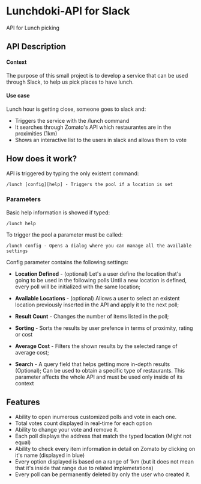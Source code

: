 # Lunchdoki-API for Slack
API for Lunch picking

## API Description
#### Context
The purpose of this small project is to develop a service that can be used through Slack, to help us pick places to have lunch.

#### Use case
Lunch hour is getting close, someone goes to slack and:

- Triggers the service with the /lunch command
- It searches through Zomato's API which restaurantes are in the proximities (1km)
- Shows an interactive list to the users in slack and allows them to vote 
 
## How does it work?

API is triggered by typing the only existent command:

`/lunch [config][help] - Triggers the pool if a location is set`

### Parameters

Basic help information is showed if typed:

`/lunch help`

To trigger the pool a parameter must be called:

`/lunch config - Opens a dialog where you can manage all the available settings`

Config parameter contains the following settings:

- **Location Defined** - (optional) Let's a user define the location that's going to be used in the following polls
Until a new location is defined, every poll will be initialized with the same location;

- **Available Locations** - (optional) Allows a user to select an existent location previously inserted in the API and apply 
it to the next poll;

- **Result Count** - Changes the number of items listed in the poll;

- **Sorting** - Sorts the results by user prefence in terms of proximity, rating or cost

- **Average Cost** - Filters the shown results by the selected range of average cost;

- **Search** - A query field that helps getting more in-depth results (Optional); Can be used to obtain a specific type of restaurants. This parameter affects the whole API and must be used only inside of its context

## Features

- Ability to open inumerous customized polls and vote in each one.
- Total votes count displayed in real-time for each option
- Ability to change your vote and remove it.
- Each poll displays the address that match the typed location (Might not equal)
- Ability to check every item information in detail on Zomato by clicking on it's name (displayed in blue)
- Every option displayed is based on a range of 1km (but it does not mean that it's inside that range due to 
related implemetations)
- Every poll can be permanently deleted by only the user who created it. 